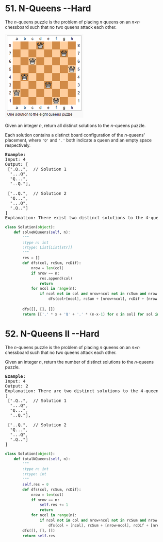 <h1> 51. N-Queens --Hard</h1> 
<p>The <i>n</i>-queens puzzle is the problem of placing <i>n</i> queens on an <i>n×n</i> chessboard such that no two queens attack each other.</p>
<img src = "../pic/8-queens.png" >
<p>Given an integer <i>n</i>, return all distinct solutions to the <i>n</i>-queens puzzle.</p>
<p>Each solution contains a distinct board configuration of the <i>n</i>-queens' placement, where <code>'Q'</code> and <code>'.'</code> both indicate a queen and an empty space respectively.</p>

<pre>
<b>Example:</b>
Input: 4
Output: [
 [".Q..",  // Solution 1
  "...Q",
  "Q...",
  "..Q."],

 ["..Q.",  // Solution 2
  "Q...",
  "...Q",
  ".Q.."]
]
Explanation: There exist two distinct solutions to the 4-queens puzzle as shown above.</pre>

``` python
class Solution(object):
    def solveNQueens(self, n):
        """
        :type n: int
        :rtype: List[List[str]]
        """
        res = []
        def dfs(col, rcSum, rcDif):
            nrow = len(col)
            if nrow == n:
                res.append(col)
                return
            for ncol in range(n):
                if ncol not in col and nrow+ncol not in rcSum and nrow-ncol not in rcDif:
                    dfs(col+[ncol], rcSum + [nrow+ncol], rcDif + [nrow-ncol])
        
        dfs([], [], [])
        return [['.' * x + 'Q' + '.' * (n-x-1) for x in sol] for sol in res]
```

<h1>52. N-Queens II --Hard</h1>
<p>The <i>n</i>-queens puzzle is the problem of placing <i>n</i> queens on an <i>n×n</i> chessboard such that no two queens attack each other.</p>
<p>Given an integer <i>n</i>, return the number of distinct solutions to the <i>n</i>-queens puzzle.</p>

<pre>
<b>Example:</b>
Input: 4
Output: 2
Explanation: There are two distinct solutions to the 4-queens puzzle as shown below.
[
 [".Q..",  // Solution 1
  "...Q",
  "Q...",
  "..Q."],

 ["..Q.",  // Solution 2
  "Q...",
  "...Q",
  ".Q.."]
]</pre>

``` python
class Solution(object):
    def totalNQueens(self, n):
        """
        :type n: int
        :rtype: int
        """
        self.res = 0
        def dfs(col, rcSum, rcDif):
            nrow = len(col)
            if nrow == n:
                self.res += 1
                return
            for ncol in range(n):
                if ncol not in col and nrow+ncol not in rcSum and nrow-ncol not in rcDif:
                    dfs(col + [ncol], rcSum + [nrow+ncol], rcDif + [nrow-ncol])
        dfs([], [], [])
        return self.res
```